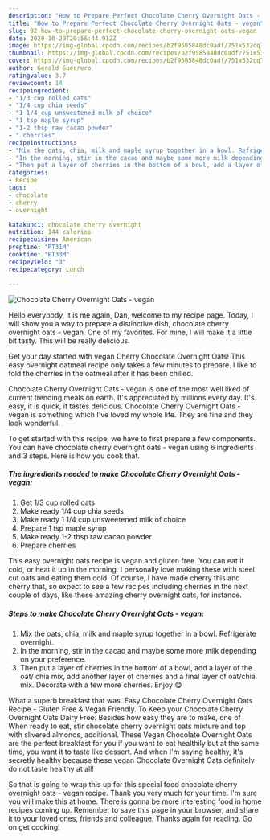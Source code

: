 ```yaml
---
description: "How to Prepare Perfect Chocolate Cherry Overnight Oats - vegan"
title: "How to Prepare Perfect Chocolate Cherry Overnight Oats - vegan"
slug: 92-how-to-prepare-perfect-chocolate-cherry-overnight-oats-vegan
date: 2020-10-29T20:56:44.912Z
image: https://img-global.cpcdn.com/recipes/b2f9585848dc0adf/751x532cq70/chocolate-cherry-overnight-oats-vegan-recipe-main-photo.jpg
thumbnail: https://img-global.cpcdn.com/recipes/b2f9585848dc0adf/751x532cq70/chocolate-cherry-overnight-oats-vegan-recipe-main-photo.jpg
cover: https://img-global.cpcdn.com/recipes/b2f9585848dc0adf/751x532cq70/chocolate-cherry-overnight-oats-vegan-recipe-main-photo.jpg
author: Gerald Guerrero
ratingvalue: 3.7
reviewcount: 14
recipeingredient:
- "1/3 cup rolled oats"
- "1/4 cup chia seeds"
- "1 1/4 cup unsweetened milk of choice"
- "1 tsp maple syrup"
- "1-2 tbsp raw cacao powder"
- " cherries"
recipeinstructions:
- "Mix the oats, chia, milk and maple syrup together in a bowl. Refrigerate overnight."
- "In the morning, stir in the cacao and maybe some more milk depending on your preference."
- "Then put a layer of cherries in the bottom of a bowl, add a layer of the oat/ chia mix, add another layer of cherries and a final layer of oat/chia mix. Decorate with a few more cherries. Enjoy 😋"
categories:
- Recipe
tags:
- chocolate
- cherry
- overnight

katakunci: chocolate cherry overnight 
nutrition: 144 calories
recipecuisine: American
preptime: "PT31M"
cooktime: "PT33M"
recipeyield: "3"
recipecategory: Lunch

---
```



![Chocolate Cherry Overnight Oats - vegan](https://img-global.cpcdn.com/recipes/b2f9585848dc0adf/751x532cq70/chocolate-cherry-overnight-oats-vegan-recipe-main-photo.jpg)

Hello everybody, it is me again, Dan, welcome to my recipe page. Today, I will show you a way to prepare a distinctive dish, chocolate cherry overnight oats - vegan. One of my favorites. For mine, I will make it a little bit tasty. This will be really delicious.

Get your day started with vegan Cherry Chocolate Overnight Oats! This easy overnight oatmeal recipe only takes a few minutes to prepare. I like to fold the cherries in the oatmeal after it has been chilled.

Chocolate Cherry Overnight Oats - vegan is one of the most well liked of current trending meals on earth. It's appreciated by millions every day. It's easy, it is quick, it tastes delicious. Chocolate Cherry Overnight Oats - vegan is something which I've loved my whole life. They are fine and they look wonderful.


To get started with this recipe, we have to first prepare a few components. You can have chocolate cherry overnight oats - vegan using 6 ingredients and 3 steps. Here is how you cook that.

<!--inarticleads1-->

##### The ingredients needed to make Chocolate Cherry Overnight Oats - vegan:

1. Get 1/3 cup rolled oats
1. Make ready 1/4 cup chia seeds
1. Make ready 1 1/4 cup unsweetened milk of choice
1. Prepare 1 tsp maple syrup
1. Make ready 1-2 tbsp raw cacao powder
1. Prepare  cherries


This easy overnight oats recipe is vegan and gluten free. You can eat it cold, or heat it up in the morning. I personally love making these with steel cut oats and eating them cold. Of course, I have made cherry this and cherry that, so expect to see a few recipes including cherries in the next couple of days, like these amazing cherry overnight oats, for instance. 

<!--inarticleads2-->

##### Steps to make Chocolate Cherry Overnight Oats - vegan:

1. Mix the oats, chia, milk and maple syrup together in a bowl. Refrigerate overnight.
1. In the morning, stir in the cacao and maybe some more milk depending on your preference.
1. Then put a layer of cherries in the bottom of a bowl, add a layer of the oat/ chia mix, add another layer of cherries and a final layer of oat/chia mix. Decorate with a few more cherries. Enjoy 😋


What a superb breakfast that was. Easy Chocolate Cherry Overnight Oats Recipe - Gluten Free &amp; Vegan Friendly. To Keep your Chocolate Cherry Overnight Oats Dairy Free: Besides how easy they are to make, one of When ready to eat, stir chocolate cherry overnight oats mixture and top with slivered almonds, additional. These Vegan Chocolate Overnight Oats are the perfect breakfast for you if you want to eat healthily but at the same time, you want it to taste like dessert. And when I&#39;m saying healthy, it&#39;s secretly healthy because these vegan Chocolate Overnight Oats definitely do not taste healthy at all! 

So that is going to wrap this up for this special food chocolate cherry overnight oats - vegan recipe. Thank you very much for your time. I'm sure you will make this at home. There is gonna be more interesting food in home recipes coming up. Remember to save this page in your browser, and share it to your loved ones, friends and colleague. Thanks again for reading. Go on get cooking!
